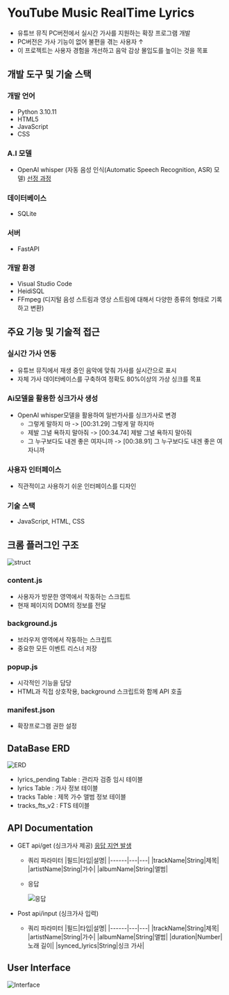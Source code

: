 # YouTube Music RealTime Lyrics
- 유튜브 뮤직 PC버전에서 실시간 가사를 지원하는 확장 프로그램 개발
- PC버전은 가사 기능이 없어 불편을 겪는 사용자 ↑
- 이 프로젝트는 사용자 경험을 개선하고 음악 감상 몰입도를 높이는 것을 목표

## 개발 도구 및 기술 스택

### 개발 언어
- Python 3.10.11
- HTML5
- JavaScript
- CSS

### A.I 모델
- OpenAI whisper (자동 음성 인식(Automatic Speech Recognition, ASR) 모델) [선정 과정](https://github.com/RealSan1/youtube-realtime-lyrics/issues/1)

### 데이터베이스
- SQLite

### 서버
- FastAPI
  
### 개발 환경
- Visual Studio Code
- HeidiSQL
- FFmpeg (디지털 음성 스트림과 영상 스트림에 대해서 다양한 종류의 형태로 기록하고 변환)
  
## 주요 기능 및 기술적 접근

### 실시간 가사 연동
- 유튜브 뮤직에서 재생 중인 음악에 맞춰 가사를 실시간으로 표시
- 자체 가사 데이터베이스를 구축하여 정확도 80%이상의 가상 싱크를 목표

### Ai모델을 활용한 싱크가사 생성
- OpenAI whisper모델을 활용하여 일반가사를 싱크가사로 변경
  - 그렇게 말하지 마 -> [00:31.29] 그렇게 말 하지마
  - 제발 그녈 욕하지 말아줘 -> [00:34.74] 제발 그녈 욕하지 말아줘
  - 그 누구보다도 내겐 좋은 여자니까 -> [00:38.91] 그 누구보다도 내겐 좋은 여자니까

### 사용자 인터페이스
- 직관적이고 사용하기 쉬운 인터페이스를 디자인

### 기술 스택
- JavaScript, HTML, CSS

## 크롬 플러그인 구조
![struct](https://github.com/user-attachments/assets/84156811-168b-4011-9535-45f77f1523d8)

### content.js
- 사용자가 방문한 영역에서 작동하는 스크립트
- 현재 페이지의 DOM의 정보를 전달
  
### background.js
- 브라우저 영역에서 작동하는 스크립트
- 중요한 모든 이벤트 리스너 저장

### popup.js
- 시각적인 기능을 담당
- HTML과 직접 상호작용, background 스크립트와 함께 API 호출

### manifest.json
- 확장프로그램 권한 설정
## DataBase ERD
![ERD](https://github.com/user-attachments/assets/3aac9f10-2491-4228-b592-2ca755eb4951)
- lyrics_pending Table : 관리자 검증 임시 테이블
- lyrics Table : 가사 정보 테이블
- tracks Table : 제목 가수 앨범 정보 테이블
- tracks_fts_v2 : FTS 테이블

## API Documentation 
- GET api/get (싱크가사 제공) [응답 지연 발생](https://github.com/RealSan1/youtube-realtime-lyrics/issues/2)
  - 쿼리 파라미터
    |필드|타입|설명|
    |------|---|---|
    |trackName|String|제목|
    |artistName|String|가수|
    |albumName|String|앨범|
  - 응답
   
    ![응답](https://github.com/user-attachments/assets/cb0d815d-9287-4c78-b401-5a9effca1710)
    
- Post api/input (싱크가사 입력)
  - 쿼리 파라미터
    |필드|타입|설명|
    |------|---|---|
    |trackName|String|제목|
    |artistName|String|가수|
    |albumName|String|앨범|
    |duration|Number|노래 길이|
    |synced_lyrics|String|싱크 가사|

## User Interface
![Interface](https://github.com/user-attachments/assets/765b8d6c-7bc3-4a15-be5f-ee467c70578c)
